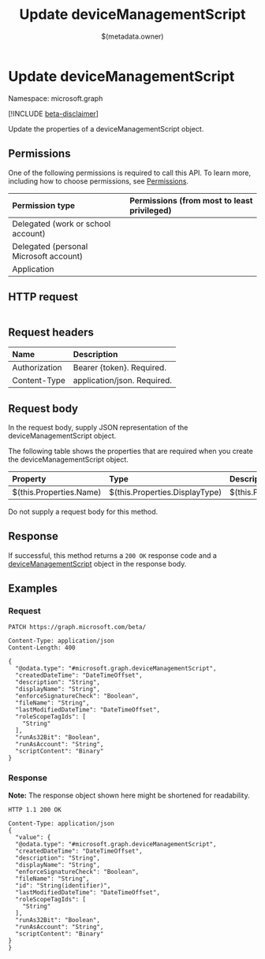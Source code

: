 ﻿---
title: "Update deviceManagementScript"
description: ""
localization_priority: Normal
author: "$(metadata.owner)"
ms.prod: "microsoft-identity-platform"
doc_type: "apiPageType"
---

# Update deviceManagementScript

Namespace: microsoft.graph

[!INCLUDE [beta-disclaimer](../../includes/beta-disclaimer.md)]

Update the properties of a deviceManagementScript object.

## Permissions

One of the following permissions is required to call this API. To learn more, including how to choose permissions, see [Permissions](/graph/permissions-reference).

| Permission type                        | Permissions (from most to least privileged) |
| :------------------------------------- | :------------------------------------------ |
| Delegated (work or school account)     |                                             |
| Delegated (personal Microsoft account) |                                             |
| Application                            |                                             |

## HTTP request

<!-- {
  "blockType": "ignored"
}
-->

```http

```

## Request headers

| Name          | Description                 |
| :------------ | :-------------------------- |
| Authorization | Bearer {token}. Required.   |
| Content-Type  | application/json. Required. |

## Request body

In the request body, supply JSON representation of the deviceManagementScript object.

The following table shows the properties that are required when you create the deviceManagementScript object.

| Property                | Type                           | Description                           |
| :---------------------- | :----------------------------- | :------------------------------------ |
| $(this.Properties.Name) | $(this.Properties.DisplayType) | $(this.Properties.DisplayDescription) |

Do not supply a request body for this method.

## Response

If successful, this method returns a `200 OK` response code and a [deviceManagementScript](../resources/deviceManagementScript.md) object in the response body.

## Examples

### Request

<!-- {
  "blockType": "request",
  "name": "update_devicemanagementscript"
}
-->

```http
PATCH https://graph.microsoft.com/beta/

Content-Type: application/json
Content-Length: 400

{
  "@odata.type": "#microsoft.graph.deviceManagementScript",
  "createdDateTime": "DateTimeOffset",
  "description": "String",
  "displayName": "String",
  "enforceSignatureCheck": "Boolean",
  "fileName": "String",
  "lastModifiedDateTime": "DateTimeOffset",
  "roleScopeTagIds": [
    "String"
  ],
  "runAs32Bit": "Boolean",
  "runAsAccount": "String",
  "scriptContent": "Binary"
}

```

### Response

**Note:** The response object shown here might be shortened for readability.

<!-- {
  "blockType": "response",
  "truncated": true,
  "@odata.type": "microsoft.management.services.api.deviceManagementScript"
}
-->

```http
HTTP 1.1 200 OK

Content-Type: application/json
{
  "value": {
  "@odata.type": "#microsoft.graph.deviceManagementScript",
  "createdDateTime": "DateTimeOffset",
  "description": "String",
  "displayName": "String",
  "enforceSignatureCheck": "Boolean",
  "fileName": "String",
  "id": "String(identifier)",
  "lastModifiedDateTime": "DateTimeOffset",
  "roleScopeTagIds": [
    "String"
  ],
  "runAs32Bit": "Boolean",
  "runAsAccount": "String",
  "scriptContent": "Binary"
}
}

```
